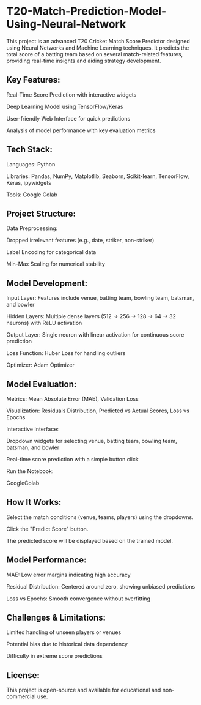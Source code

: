# T20-Match-Prediction-Model-Using-Neural-Network
This project is an advanced T20 Cricket Match Score Predictor designed using Neural Networks and Machine Learning techniques. It predicts the total score of a batting team based on several match-related features, providing real-time insights and aiding strategy development.

 ## Key Features:

Real-Time Score Prediction with interactive widgets

Deep Learning Model using TensorFlow/Keras

User-friendly Web Interface for quick predictions

Analysis of model performance with key evaluation metrics

## Tech Stack:

Languages: Python

Libraries: Pandas, NumPy, Matplotlib, Seaborn, Scikit-learn, TensorFlow, Keras, ipywidgets

Tools: Google Colab

## Project Structure:

Data Preprocessing:

Dropped irrelevant features (e.g., date, striker, non-striker)

Label Encoding for categorical data

Min-Max Scaling for numerical stability

## Model Development:

Input Layer: Features include venue, batting team, bowling team, batsman, and bowler

Hidden Layers: Multiple dense layers (512 → 256 → 128 → 64 → 32 neurons) with ReLU activation

Output Layer: Single neuron with linear activation for continuous score prediction

Loss Function: Huber Loss for handling outliers

Optimizer: Adam Optimizer

## Model Evaluation:

Metrics: Mean Absolute Error (MAE), Validation Loss

Visualization: Residuals Distribution, Predicted vs Actual Scores, Loss vs Epochs

Interactive Interface:

Dropdown widgets for selecting venue, batting team, bowling team, batsman, and bowler

Real-time score prediction with a simple button click

Run the Notebook:

GoogleColab

## How It Works:

Select the match conditions (venue, teams, players) using the dropdowns.

Click the "Predict Score" button.

The predicted score will be displayed based on the trained model.

## Model Performance:

MAE: Low error margins indicating high accuracy

Residual Distribution: Centered around zero, showing unbiased predictions

Loss vs Epochs: Smooth convergence without overfitting

## Challenges & Limitations:

Limited handling of unseen players or venues

Potential bias due to historical data dependency

Difficulty in extreme score predictions

## License:

This project is open-source and available for educational and non-commercial use.
